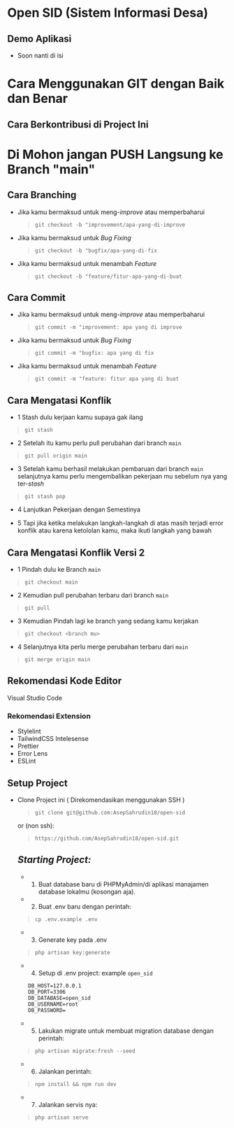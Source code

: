 # Open SID (Sistem Informasi Desa)

## Demo Aplikasi

- Soon nanti di isi

# Cara Menggunakan GIT dengan Baik dan Benar

## Cara Berkontribusi di Project Ini

# Di Mohon jangan PUSH Langsung ke Branch "main"

## Cara Branching

- Jika kamu bermaksud untuk meng-_improve_ atau memperbaharui

  > `git checkout -b "improvement/apa-yang-di-improve`

- Jika kamu bermaksud untuk _Bug Fixing_

  > `git checkout -b "bugfix/apa-yang-di-fix`

- Jika kamu bermaksud untuk menambah _Feature_

  > `git checkout -b "feature/fitur-apa-yang-di-buat`

## Cara Commit

- Jika kamu bermaksud untuk meng-_improve_ atau memperbaharui

  > `git commit -m "improvement: apa yang di improve`

- Jika kamu bermaksud untuk _Bug Fixing_

  > `git commit -m "bugfix: apa yang di fix`

- Jika kamu bermaksud untuk menambah _Feature_

  > `git commit -m "feature: fitur apa yang di buat`

## Cara Mengatasi Konflik

- 1 Stash dulu kerjaan kamu supaya gak ilang

> `git stash`

- 2 Setelah itu kamu perlu pull perubahan dari branch `main`

> `git pull origin main`

- 3 Setelah kamu berhasil melakukan pembaruan dari branch `main` selanjutnya kamu perlu mengembalikan pekerjaan mu sebelum nya yang ter-_stash_

> `git stash pop`

- 4 Lanjutkan Pekerjaan dengan Semestinya

- 5 Tapi jika ketika melakukan langkah-langkah di atas masih terjadi error konflik atau karena ketololan kamu, maka ikuti langkah yang bawah

## Cara Mengatasi Konflik Versi 2

- 1 Pindah dulu ke Branch `main`

> `git checkout main`

- 2 Kemudian pull perubahan terbaru dari branch `main`

> `git pull`

- 3 Kemudian Pindah lagi ke branch yang sedang kamu kerjakan

> `git checkout <branch mu>`

- 4 Selanjutnya kita perlu merge perubahan terbaru dari `main`

> `git merge origin main`

## Rekomendasi Kode Editor

Visual Studio Code

### Rekomendasi Extension

- Stylelint
- TailwindCSS Intelesense
- Prettier
- Error Lens
- ESLint

## Setup Project

- Clone Project ini ( Direkomendasikan menggunakan SSH )

  > `git clone git@github.com:AsepSahrudin18/open-sid`

  or (non ssh):

  > `https://github.com/AsepSahrudin18/open-sid.git`

  ***Starting Project:***
  ---------------------

  - 1. Buat database baru di PHPMyAdmin/di aplikasi manajamen database lokalmu (kosongan aja).
  - 2. Buat .env baru dengan perintah:

  > ```cp .env.example .env```

  - 3. Generate key pada .env

  > ```php artisan key:generate```
  
  - 4. Setup di .env project: example ```open_sid```

    ```
    DB_HOST=127.0.0.1
    DB_PORT=3306
    DB_DATABASE=open_sid
    DB_USERNAME=root
    DB_PASSWORD=
    ```

  - 5. Lakukan migrate untuk membuat migration database dengan perintah:

  > ```php artisan migrate:fresh --seed```

  - 6. Jalankan perintah: 
  
  > ```npm install && npm run dev```

  - 7. Jalankan servis nya:

  > ```php artisan serve```

